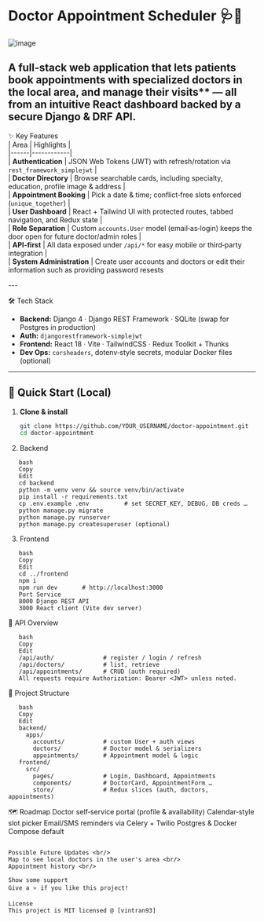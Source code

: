 # Doctor Appointment Scheduler 🩺📅 </br>
 
![image](https://github.com/user-attachments/assets/343a81f8-eba8-4e72-9f0b-6132c90320ab)

A full‑stack web application that lets patients book appointments with specialized doctors in the local area, and manage their visits** — all from an intuitive React dashboard backed by a secure Django & DRF API. </br>
---

✨ Key Features </br>
| Area | Highlights | </br>
|------|------------| </br>
| **Authentication** | JSON Web Tokens (JWT) with refresh/rotation via `rest_framework_simplejwt` | </br>
| **Doctor Directory** | Browse searchable cards, including specialty, education, profile image & address | </br>
| **Appointment Booking** | Pick a date & time; conflict‑free slots enforced (`unique_together`) | </br>
| **User Dashboard** | React + Tailwind UI with protected routes, tabbed navigation, and Redux state | </br>
| **Role Separation** | Custom `accounts.User` model (email‑as‑login) keeps the door open for future doctor/admin roles | </br>
| **API‑first** | All data exposed under `/api/*` for easy mobile or third‑party integration | </br>
| **System Administration** | Create user accounts and doctors or edit their information such as providing password resests

--- </br>

🛠 Tech Stack </br>
- **Backend:** Django 4 · Django REST Framework · SQLite (swap for Postgres in production)   </br>
- **Auth:** `djangorestframework‑simplejwt` </br>
- **Frontend:** React 18 · Vite · TailwindCSS · Redux Toolkit + Thunks </br>
- **Dev Ops:** `corsheaders`, dotenv‑style secrets, modular Docker files (optional) </br>

---

## 🚀 Quick Start (Local) 

1. **Clone & install**
   ```bash
   git clone https://github.com/YOUR_USERNAME/doctor‑appointment.git 
   cd doctor‑appointment 

2. Backend </br>
```
   bash 
   Copy 
   Edit 
   cd backend 
   python -m venv venv && source venv/bin/activate 
   pip install -r requirements.txt 
   cp .env.example .env          # set SECRET_KEY, DEBUG, DB creds … 
   python manage.py migrate 
   python manage.py runserver 
   python manage.py createsuperuser (optional) 
```

3. Frontend </br>
```
   bash 
   Copy 
   Edit  
   cd ../frontend 
   npm i 
   npm run dev       # http://localhost:3000 
   Port	Service 
   8000	Django REST API
   3000	React client (Vite dev server)
``` 
🔌 API Overview </br>
```
   bash
   Copy
   Edit 
   /api/auth/              # register / login / refresh 
   /api/doctors/           # list, retrieve 
   /api/appointments/      # CRUD (auth required) 
   All requests require Authorization: Bearer <JWT> unless noted.
```

📁 Project Structure </br>
```
   bash 
   Copy 
   Edit 
   backend/ 
     apps/ 
       accounts/           # custom User + auth views 
       doctors/            # Doctor model & serializers 
       appointments/       # Appointment model & logic 
   frontend/ 
     src/ 
       pages/              # Login, Dashboard, Appointments 
       components/         # DoctorCard, AppointmentForm … 
       store/              # Redux slices (auth, doctors, appointments)
```

🗺️ Roadmap
   Doctor self‑service portal (profile & availability) 
   Calendar‑style slot picker 
   Email/SMS reminders via Celery + Twilio 
   Postgres & Docker Compose default 
```

Possible Future Updates <br/>
Map to see local doctors in the user's area <br/>
Appointment history <br/>

Show some support  
Give a ⭐️ if you like this project! 

License 
This project is MIT licensed @ [vintran93]

